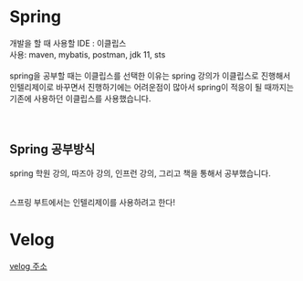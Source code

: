 # Spring
개발을 할 때 사용할 IDE : 이클립스  <br />
사용: maven, mybatis, postman, jdk 11, sts
<br/>
<br />
spring을 공부할 때는 이클립스를 선택한 이유는 spring 강의가 이클립스로 진행해서 <br />
인텔리제이로 바꾸면서 진행하기에는 어려운점이 많아서 spring이 적응이 될 때까지는 기존에 사용하던 이클립스를 사용했습니다. <br />
<br />
<br />
<h2>Spring 공부방식</h2>
<p> spring 학원 강의, 따즈아 강의, 인프런 강의, 그리고 책을 통해서 공부했습니다.</p>
<br />
스프링 부트에서는 인텔리제이를 사용하려고 한다!
<br/>


# Velog

[velog 주소](https://velog.io/@zxzz45/series/Spring)
